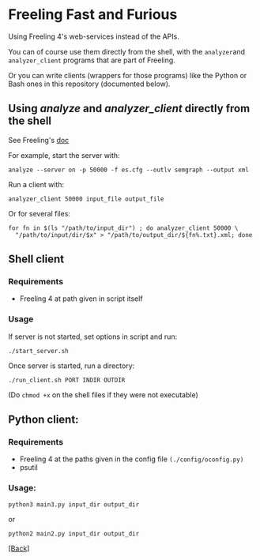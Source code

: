 # Freeling Fast and Furious

Using Freeling 4's web-services instead of the APIs. 

You can of course use them directly from the shell, with the `analyzer`and `analyzer_client` programs that are part of Freeling.

Or you can write clients (wrappers for those programs) like the Python or Bash ones in this repository (documented below). 

##  Using _analyze_ and _analyzer_client_ directly from the shell

See Freeling's [doc](https://talp-upc.gitbooks.io/freeling-4-0-user-manual/content/analyzer.html)
 
For example, start the server with:

    analyze --server on -p 50000 -f es.cfg --outlv semgraph --output xml
    
Run a client with:

    analyzer_client 50000 input_file output_file

Or for several files:

    for fn in $(ls "/path/to/input_dir") ; do analyzer_client 50000 \
      "/path/to/input/dir/$x" > "/path/to/output_dir/${fn%.txt}.xml; done    

## Shell client

### Requirements

- Freeling 4 at path given in script itself 

### Usage

If server is not started, set options in script and run:

    ./start_server.sh

Once server is started, run a directory:

    ./run_client.sh PORT INDIR OUTDIR

(Do `chmod +x` on the shell files if they were not executable)


## Python client:

### Requirements

- Freeling 4 at the paths given in the config file `(./config/oconfig.py)`
- psutil

### Usage:

    python3 main3.py input_dir output_dir

or 

    python2 main2.py input_dir output_dir


[[Back]](http://github.com/pruizf/corpuswk)

